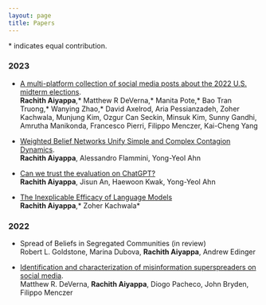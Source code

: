 ```yaml
---
layout: page
title: Papers
---
```

  \* indicates equal contribution.
### 2023

- [A multi-platform collection of social media posts about the 2022 U.S. midterm elections](https://arxiv.org/abs/2301.06287).   
    **Rachith Aiyappa**,* Matthew R DeVerna,* Manita Pote,* Bao Tran Truong,* Wanying Zhao,* David Axelrod, Aria Pessianzadeh, Zoher Kachwala, Munjung Kim, Ozgur Can Seckin, Minsuk Kim, Sunny Gandhi, Amrutha Manikonda, Francesco Pierri, Filippo Menczer, Kai-Cheng Yang

- [Weighted Belief Networks Unify Simple and Complex Contagion Dynamics](https://arxiv.org/abs/2301.02368).     
    **Rachith Aiyappa**, Alessandro Flammini, Yong-Yeol Ahn
    
- [Can we trust the evaluation on ChatGPT?](https://arxiv.org/abs/2303.12767)     
    **Rachith Aiyappa**, Jisun An, Haewoon Kwak, Yong-Yeol Ahn
    
- [The Inexplicable Efficacy of Language Models](https://dl.acm.org/doi/10.1145/3589654)     
    **Rachith Aiyappa**,* Zoher Kachwala* 
    
### 2022
- Spread of Beliefs in Segregated Communities (in review)  
    Robert L. Goldstone, Marina Dubova, **Rachith Aiyappa**, Andrew Edinger

- [Identification and characterization of misinformation superspreaders on social media](https://arxiv.org/abs/2207.09524).  
    Matthew R. DeVerna, **Rachith Aiyappa**, Diogo Pacheco, John Bryden, Filippo Menczer
    

    
